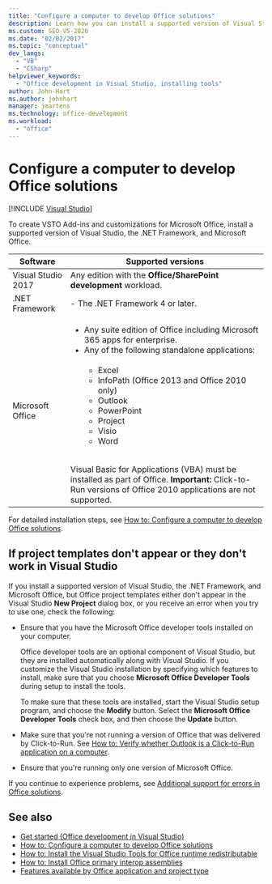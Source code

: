 ```yaml
---
title: "Configure a computer to develop Office solutions"
description: Learn how you can install a supported version of Visual Studio, the .NET Framework, and Microsoft Office so you can create VSTO Add-ins and customizations for Microsoft Office.
ms.custom: SEO-VS-2020
ms.date: "02/02/2017"
ms.topic: "conceptual"
dev_langs:
  - "VB"
  - "CSharp"
helpviewer_keywords:
  - "Office development in Visual Studio, installing tools"
author: John-Hart
ms.author: johnhart
manager: jmartens
ms.technology: office-development
ms.workload:
  - "office"
---
```

# Configure a computer to develop Office solutions

 [!INCLUDE [Visual Studio](~/includes/applies-to-version/vs-not-mac.md)]

To create VSTO Add-ins and customizations for Microsoft Office, install a supported version of Visual Studio, the .NET Framework, and Microsoft Office.

|Software|Supported versions|
|--------------|------------------------|
|Visual Studio 2017| Any edition with the **Office/SharePoint development** workload.|
|.NET Framework|- The .NET Framework 4 or later.|
|Microsoft Office|<ul><li>Any suite edition of Office including Microsoft 365 apps for enterprise.</li><li>Any of the following standalone applications:<br /><br /> <ul><li>Excel</li><li>InfoPath (Office 2013 and Office 2010 only)</li><li>Outlook</li><li>PowerPoint</li><li>Project</li><li>Visio</li><li>Word</li></ul></li></ul><br /> Visual Basic for Applications (VBA) must be installed as part of Office. **Important:** Click-to-Run versions of Office 2010 applications are not supported.|

For detailed installation steps, see [How to: Configure a computer to develop Office solutions](../vsto/how-to-configure-a-computer-to-develop-office-solutions.md).

## If project templates don't appear or they don't work in Visual Studio

If you install a supported version of Visual Studio, the .NET Framework, and Microsoft Office, but Office project templates either don't appear in the Visual Studio **New Project** dialog box, or you receive an error when you try to use one, check the following:

- Ensure that you have the Microsoft Office developer tools installed on your computer.

     Office developer tools are an optional component of Visual Studio, but they are installed automatically along with Visual Studio. If you customize the Visual Studio installation by specifying which features to install, make sure that you choose **Microsoft Office Developer Tools** during setup to install the tools.

     To make sure that these tools are installed, start the Visual Studio setup program, and choose the **Modify** button. Select the **Microsoft Office Developer Tools** check box, and then choose the **Update** button.

- Make sure that you're not running a version of Office that was delivered by Click-to-Run. See [How to: Verify whether Outlook is a Click-to-Run application on a computer](/previous-versions/office/developer/office-2010/ff864733(v=office.14)).

- Ensure that you're running only one version of Microsoft Office.

If you continue to experience problems, see [Additional support for errors in Office solutions](../vsto/additional-support-for-errors-in-office-solutions.md).

## See also
- [Get started &#40;Office development in Visual Studio&#41;](../vsto/getting-started-office-development-in-visual-studio.md)
- [How to: Configure a computer to develop Office solutions](../vsto/how-to-configure-a-computer-to-develop-office-solutions.md)
- [How to: Install the Visual Studio Tools for Office runtime redistributable](../vsto/how-to-install-the-visual-studio-tools-for-office-runtime-redistributable.md)
- [How to: Install Office primary interop assemblies](../vsto/how-to-install-office-primary-interop-assemblies.md)
- [Features available by Office application and project type](../vsto/features-available-by-office-application-and-project-type.md)